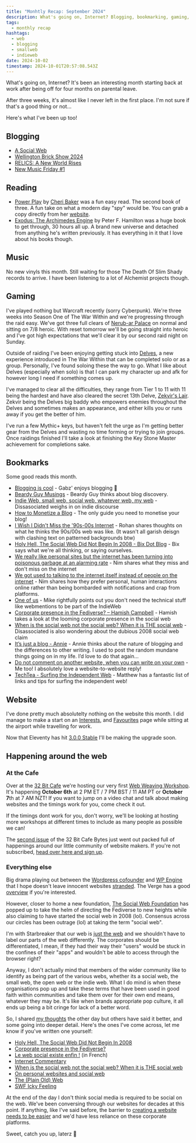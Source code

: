 ```yaml
---
title: "Monhtly Recap: September 2024"
description: What's going on, Internet? Blogging, bookmarking, gaming, website workshops and a social web!
tags:
  - monthly recap
hashtags:
  - web
  - blogging
  - smallweb
  - indieweb
date: 2024-10-02
timestamp: 2024-10-01T20:57:08.543Z
---
```


What's going on, Internet? It's been an interesting month starting back at work after being off for four months on parental leave.

After three weeks, it's almost like I never left in the first place. I'm not sure if that's a good thing or not...

Here's what I've been up too!

## Blogging

- [A Social Web](https://flamedfury.com/posts/a-social-web/)
- [Wellington Brick Show 2024](https://flamedfury.com/posts/wellington-brick-show-2024/)
- [RELICS: A New World Rises](https://flamedfury.com/posts/relics-a-new-world-rises/)
- [New Music Friday #1](https://flamedfury.com/posts/new-music-friday-1/)

## Reading

- [Power Play](/bookshelf/power-play/) by [Cheri Baker](https://writing.exchange/@cheribaker) was a fun easy read. The second book of three. A fun take on what a modern day "spy" would be. You can grab a copy directly from her [website](https://cheribaker.com/products/power-play).
- [Exodus: The Archimedes Engine](/bookshelf/exodus-the-archimedes-engine/) by Peter F. Hamilton was a huge book to get through, 30 hours all up. A brand new universe and detached from anything he's written previously. It has everything in it that I love about his books though.

## Music

No new vinyls this month. Still waiting for those The Death Of Slim Shady records to arrive. I have been listening to a lot of Alchemist projects though.

## Gaming

I've played nothing but Warcraft recently (sorry Cyberpunk). We're three weeks into Season One of The War Within and we're progressing through the raid easy. We've got three full clears of  [Nerub-ar Palace](https://www.wowhead.com/guide/raids/nerubar-palace/overview) on normal and sitting on 7/8 heroic. With reset tomorrow we'll be going straight into heroic and I've got high expectations that we'll clear it by our second raid night on Sunday.

Outside of raiding I've been enjoying getting stuck into [Delves](https://www.wowhead.com/guide/the-war-within/delves-overview), a new experience introduced in The War Within that can be completed solo or as a group. Personally, I've found soloing these the way to go. What I like about Delves (especially when solo) is that I can park my character up and afk for however long I need if something comes up.

I've managed to clear all the difficulties, they range from Tier 1 to 11 with 11 being the hardest and have also cleared the secret 13th Delve, [Zekvir's Lair](https://www.wowhead.com/guide/the-war-within/delves-overview#zekvirs-lair). Zekvir being the Delves big baddy who empowers enemies throughout the Delves and sometimes makes an appearance, and either kills you or runs away if you get the better of him.

I've run a few Mythic+ keys, but haven't felt the urge as I'm getting better gear from the Delves and wasting no time forming or trying to join groups. Once raidings finished I'll take a look at finishing the Key Stone Master achievement for completions sake.

## Bookmarks

Some good reads this month.

- [Blogging is cool](https://gabz.blog/posts/blogging-is-cool) - Gabz' enjoys blogging 🙌
- [Beardy Guy Musings](https://denny.micro.blog/2024/08/25/073151.html) - Beardy Guy thinks about blog discovery.
- [Indie Web, small web, social web, whatever web, my web](https://disassociated.com/indie-web-small-web-social-web-whatever-web-my-web/) - Dissasociated weighs in on indie discourse
- [How to Monetize a Blog](https://modem.io/blog/blog-monetization/) - The only guide you need to monetise your blog!
- [I Wish I Didn't Miss the '90s-00s Internet](https://rohan.ga/blog/early-internet/) - Rohan shares thoughts on what he thinks the 90s/00s web was like. (It wasn't all garish deisgn with clashing text on patterned backgrounds btw)
- [Holy Hell, The Social Web Did Not Begin In 2008 - Bix Dot Blog](https://bix.blog/posts/holy-hell-the-social-web-did-not-begin-in-2008) - Bix says what we're all thinking, or saying ourselves.
- [We really like personal sites but the internet has been turning into poisonous garbage at an alarming rate](https://mmmx.cloud/we-really-like-personal-sites-but-the-internet-has-been-turning-into-poisonous-garbage-at-an-alarming-rate/) - Nim shares what they miss and don't miss on the internet
- [We got used to talking to the internet itself instead of people on the internet](https://mmmx.cloud/we-got-used-to-talking-to-the-internet-itself-instead-of-people-on-the-internet/) - Nim shares how they prefer personal, human interactions online rather than being bombarded with notifications and crap from platforms.
- [One of us](https://shellsharks.com/notes/2024/05/14/one-of-us) - Mike rightfully points out you don't need the technical stuff like webmentions to be part of the IndieWeb
- [Corporate presence in the Fediverse? – Hamish Campbell](https://hamishcampbell.com/corporate-presence-in-the-fediverse/) - Hamish takes a look at the looming corporate presence in the social web
- [When is the social web not the social web? When it is THE social web](https://disassociated.com/when-social-web-not-social-web/) - Disassociated is also wondering about the dubious 2008 social web claim
- [It’s just a blog - Annie](https://anniemueller.com/posts/its-just-a-blog) - Annie thinks about the nature of blogging and the differences to other writing. I used to post the random mundane things going on in my life. I’d love to do that again…
- [Do not comment on another website, when you can write on your own](https://disassociated.com/do-not-comment-another-website-when-you-can-write-your-own/) - Me too! I absolutely love a website-to-website reply!
- [TechTea - Surfing the Independent Web](https://techtea.io/articles/2024/surfing-independent-web/) - Matthew has a fantastic list of links and tips for surfing the independent web!

## Website

I've done pretty much absolutelty nothing on the website this month. I did manage to make a start on an [Interests](http://localhost:8080/interests/), and [Favourites](http://localhost:8080/favourites/) page while sitting at the airport while travelling for work.

Now that Eleventy has hit [3.0.0 Stable](https://github.com/11ty/eleventy/releases/tag/v3.0.0) I'll be making the upgrade soon.

## Happening around the web

### At the Cafe

Over at the [32 Bit Cafe](https://32bit.cafe/) we're hosting our very first [Web Weaving Workshop](https://discourse.32bit.cafe/t/announcing-our-webweaving-workshop/1403/7). It's happening **October 6th** at 2 PM ET / 7 PM BST / 11 AM PT or **October 7**th at 7 AM NZT! If you want to jump on a video chat and talk about making websites and the timings work for you, come check it out.

If the timings dont work for you, don't worry, we'll be looking at hosting more workshops at different times to include as many people as possible we can!

The [second issue](https://listmonk.32bit.cafe/archive/september-30-2024) of the 32 Bit Cafe Bytes just went out packed full of happenings around our little community of website makers. If you're not subscribed, [head over here and sign up](https://listmonk.32bit.cafe/subscription/form).

### Everything else

Big drama playing out between the [Wordpress cofounder](https://wordpress.org/news/2024/09/wp-engine/) and [WP Engine](https://wpengine.com/wp-content/uploads/2024/09/Cease-and-Desist-Letter-to-Automattic-and-Request-to-Preserve-Documents-Sent.pdf) that I hope doesn't leave innocent websites [stranded](https://wordpress.org/news/2024/09/wp-engine-banned/). The Verge has a good [overview](https://www.theverge.com/2024/9/27/24256361/wordpress-wp-engine-drama-explained-matt-mullenweg) if you're interested.

However, closer to home a new foundation, [The Social Web Foundation](https://socialwebfoundation.org/) has popped up to take the helm of directing the Fediverse to new heights while also claiming to have started the social web in 2008 (lol). Consensus across our circles has been outrage (lol) at taking the term "social web".

I'm with Starbreaker that our web is [just the web](https://starbreaker.org/blog/tech/plain-old-web/index.html) and we shouldn't have to label our parts of the web differently. The corporates should be differentiated, I mean, if they had their way their "users" would be stuck in the confines of their "apps" and wouldn't be able to access through the browser right?

Anyway, I don't actually mind that members of the wider community like to identify as being part of the various webs, whether its a social web, the small web, the open web or the indie web. What I do mind is when these organisations pop up and take these terms that have been used in good faith within communities and take them over for their own end means, whatever they may be. It's like when brands appropriate pop culture, it all ends up being a bit cringe for lack of a better word.

So, I shared [my thoughts](https://flamedfury.com/posts/a-social-web/) the other day but others have said it better, and some going into deeper detail. Here's the ones I've come across, let me know if you've written one yourself:

- [Holy Hell, The Social Web Did Not Begin In 2008](https://bix.blog/posts/holy-hell-the-social-web-did-not-begin-in-2008)
- [Corporate presence in the Fediverse?](https://hamishcampbell.com/corporate-presence-in-the-fediverse/)
- [Le web social existe enfin !](https://dryusdan.space/notes/2024/09/le-web-social-existe-enfin) (in French)
- [Internet Commentary](https://manuelmoreale.com/internet-commentary)
- [When is the social web not the social web? When it is THE social web](https://disassociated.com/when-social-web-not-social-web/)
- [On personal websites and social web](https://manuelmoreale.com)
- [The (Plain Old) Web](https://starbreaker.org/blog/tech/plain-old-web/)
- [SWF Icky Feeling](https://deadsuperhero.com/2024/09/swf-icky-feeling/)

At the end of the day I don't think social media is required to be social on the web. We've been conversing through our websites for decades at this point. If anything, like I've said before, the barrier to [creating a website needs to be easier](http://localhost:8080/posts/making-websites-should-be-easy/) and we'd have less reliance on these corporate platforms.

Sweet, catch you up, laterz 👋